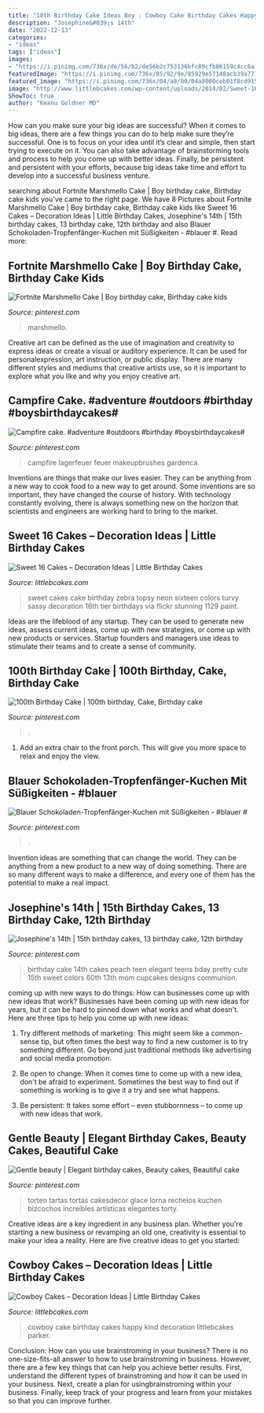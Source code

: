 ```yaml
---
title: "18th Birthday Cake Ideas Boy : Cowboy Cake Birthday Cakes Happy Kind Decoration Littlebcakes Parker"
description: "Josephine&#039;s 14th"
date: "2022-12-13"
categories:
- "ideas"
tags: ["ideas"]
images:
- "https://i.pinimg.com/736x/de/56/b2/de56b2c753136bfc89cfb86159c4cc6a.jpg"
featuredImage: "https://i.pinimg.com/736x/85/92/9e/85929e57148acb39a771caaf8b522272.jpg"
featured_image: "https://i.pinimg.com/736x/04/a8/00/04a8000ceb01f8cd9155a5ace2f4032e.jpg"
image: "http://www.littlebcakes.com/wp-content/uploads/2014/02/Sweet-16-Cake.jpg"
ShowToc: true
author: "Keanu Goldner MD"
---
```



How can you make sure your big ideas are successful?
When it comes to big ideas, there are a few things you can do to help make sure they’re successful. One is to focus on your idea until it’s clear and simple, then start trying to execute on it. You can also take advantage of brainstorming tools and process to help you come up with better ideas. Finally, be persistent and persistent with your efforts, because big ideas take time and effort to develop into a successful business venture.

	

		
searching about Fortnite Marshmello Cake | Boy birthday cake, Birthday cake kids you've came to the right page. We have 8 Pictures about Fortnite Marshmello Cake | Boy birthday cake, Birthday cake kids like Sweet 16 Cakes – Decoration Ideas | Little Birthday Cakes, Josephine&#039;s 14th | 15th birthday cakes, 13 birthday cake, 12th birthday and also Blauer Schokoladen-Tropfenfänger-Kuchen mit Süßigkeiten - #blauer #. Read more:
		
    
## Fortnite Marshmello Cake | Boy Birthday Cake, Birthday Cake Kids

<img loading=lazy src="https://i.pinimg.com/736x/de/56/b2/de56b2c753136bfc89cfb86159c4cc6a.jpg" onerror="this.onerror=null;this.src='https://tse2.mm.bing.net/th?id=OIP.H8VQGi_NQAr9dxa8-MY-NQHaJQ&amp;pid=15.1';" alt="Fortnite Marshmello Cake | Boy birthday cake, Birthday cake kids">

_Source: pinterest.com_

>marshmello. 

	

Creative art can be defined as the use of imagination and creativity to express ideas or create a visual or auditory experience. It can be used for personalexpression, art instruction, or public display. There are many different styles and mediums that creative artists use, so it is important to explore what you like and why you enjoy creative art.

    
## Campfire Cake. #adventure #outdoors #birthday #boysbirthdaycakes#

<img loading=lazy src="https://i.pinimg.com/736x/85/92/9e/85929e57148acb39a771caaf8b522272.jpg" onerror="this.onerror=null;this.src='https://tse3.mm.bing.net/th?id=OIP.RxQOpQLKlSBEv6K5UrGDkwHaJ3&amp;pid=15.1';" alt="Campfire cake. #adventure #outdoors #birthday #boysbirthdaycakes#">

_Source: pinterest.com_

>campfire lagerfeuer feuer makeupbrushes gardenca. 

	

Inventions are things that make our lives easier. They can be anything from a new way to cook food to a new way to get around. Some inventions are so important, they have changed the course of history. With technology constantly evolving, there is always something new on the horizon that scientists and engineers are working hard to bring to the market.

    
## Sweet 16 Cakes – Decoration Ideas | Little Birthday Cakes

<img loading=lazy src="http://www.littlebcakes.com/wp-content/uploads/2014/02/Sweet-16-Cake.jpg" onerror="this.onerror=null;this.src='https://tse1.mm.bing.net/th?id=OIP.No0jPZ0fl0NV7dnOLWkuhQHaJ3&amp;pid=15.1';" alt="Sweet 16 Cakes – Decoration Ideas | Little Birthday Cakes">

_Source: littlebcakes.com_

>sweet cakes cake birthday zebra topsy neon sixteen colors turvy sassy decoration 16th tier birthdays via flickr stunning 1129 paint. 

	

Ideas are the lifeblood of any startup. They can be used to generate new ideas, assess current ideas, come up with new strategies, or come up with new products or services. Startup founders and managers use ideas to stimulate their teams and to create a sense of community.

    
## 100th Birthday Cake | 100th Birthday, Cake, Birthday Cake

<img loading=lazy src="https://i.pinimg.com/736x/04/a8/00/04a8000ceb01f8cd9155a5ace2f4032e.jpg" onerror="this.onerror=null;this.src='https://tse2.mm.bing.net/th?id=OIP.tiqRXG8TpB52EF63Uvii3gHaJ3&amp;pid=15.1';" alt="100th Birthday Cake | 100th birthday, Cake, Birthday cake">

_Source: pinterest.com_

>. 

	

1. Add an extra chair to the front porch. This will give you more space to relax and enjoy the view. 

    
## Blauer Schokoladen-Tropfenfänger-Kuchen Mit Süßigkeiten - #blauer #

<img loading=lazy src="https://i.pinimg.com/736x/33/5d/a7/335da70c69ca3ffeb98130ec67e8eec1.jpg" onerror="this.onerror=null;this.src='https://tse4.mm.bing.net/th?id=OIP.HrDGNu4u0nEDhHlSqf7tbwHaLw&amp;pid=15.1';" alt="Blauer Schokoladen-Tropfenfänger-Kuchen mit Süßigkeiten - #blauer #">

_Source: pinterest.com_

>. 

	

Invention ideas are something that can change the world. They can be anything from a new product to a new way of doing something. There are so many different ways to make a difference, and every one of them has the potential to make a real impact.

    
## Josephine&#039;s 14th | 15th Birthday Cakes, 13 Birthday Cake, 12th Birthday

<img loading=lazy src="https://i.pinimg.com/736x/4f/24/8f/4f248fd7ee27b2b61ba55ec8057327f0--th-birthday-cake-ideas-cake-birthday-teen.jpg" onerror="this.onerror=null;this.src='https://tse4.mm.bing.net/th?id=OIP.nnle0m3ltC4yrXd8tSzmwAAAAA&amp;pid=15.1';" alt="Josephine&#039;s 14th | 15th birthday cakes, 13 birthday cake, 12th birthday">

_Source: pinterest.com_

>birthday cake 14th cakes peach teen elegant teens bday pretty cute 15th sweet colors 60th 13th mom cupcakes designs communion. 

	

coming up with new ways to do things: How can businesses come up with new ideas that work?
Businesses have been coming up with new ideas for years, but it can be hard to pinned down what works and what doesn't. Here are three tips to help you come up with new ideas: 
1. Try different methods of marketing: This might seem like a common-sense tip, but often times the best way to find a new customer is to try something different. Go beyond just traditional methods like advertising and social media promotion. 

2. Be open to change: When it comes time to come up with a new idea, don't be afraid to experiment. Sometimes the best way to find out if something is working is to give it a try and see what happens. 

3. Be persistent: It takes some effort – even stubbornness – to come up with new ideas that work.

    
## Gentle Beauty | Elegant Birthday Cakes, Beauty Cakes, Beautiful Cake

<img loading=lazy src="https://i.pinimg.com/736x/42/36/fa/4236faaa025df98dfa91d0166770da4d.jpg" onerror="this.onerror=null;this.src='https://tse2.mm.bing.net/th?id=OIP.3qs8qJDUUyUTDdXyD9U5VAHaLH&amp;pid=15.1';" alt="Gentle beauty | Elegant birthday cakes, Beauty cakes, Beautiful cake">

_Source: pinterest.com_

>torten tartas tortas cakesdecor glace lorna recheios kuchen bizcochos increíbles artísticas elegantes torty. 

	

Creative ideas are a key ingredient in any business plan. Whether you're starting a new business or revamping an old one, creativity is essential to make your idea a reality. Here are five creative ideas to get you started: 

    
## Cowboy Cakes – Decoration Ideas | Little Birthday Cakes

<img loading=lazy src="http://www.littlebcakes.com/wp-content/uploads/2014/02/Cowboy-Cake.jpg" onerror="this.onerror=null;this.src='https://tse1.mm.bing.net/th?id=OIP.xTADRv11sYCvkGf27jbytAHaJ4&amp;pid=15.1';" alt="Cowboy Cakes – Decoration Ideas | Little Birthday Cakes">

_Source: littlebcakes.com_

>cowboy cake birthday cakes happy kind decoration littlebcakes parker. 

	

Conclusion: How can you use brainstroming in your business?
There is no one-size-fits-all answer to how to use brainstroming in business. However, there are a few key things that can help you achieve better results. First, understand the different types of brainstroming and how it can be used in your business. Next, create a plan for usingbrainstroming within your business. Finally, keep track of your progress and learn from your mistakes so that you can improve further.

